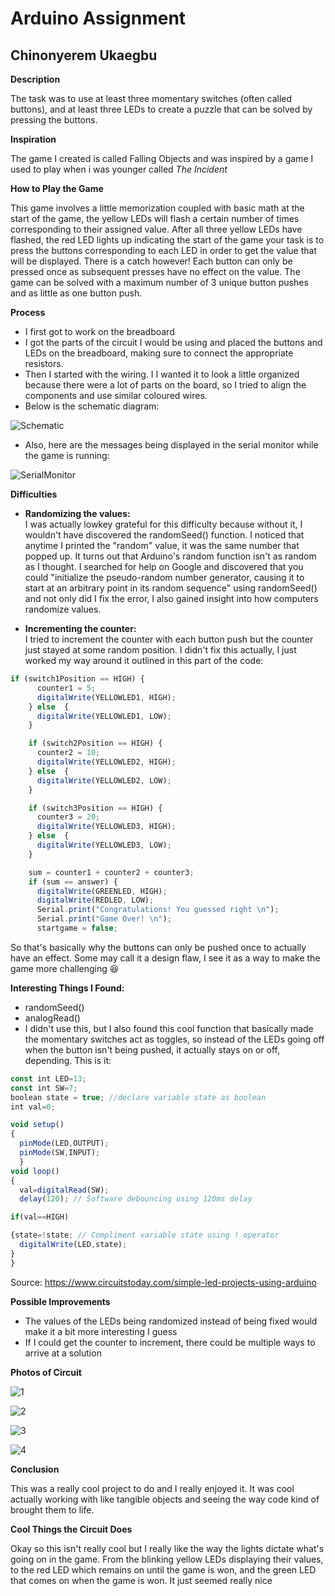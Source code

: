 # Arduino Assignment

## Chinonyerem Ukaegbu


**Description**

The task was to use at least three momentary switches (often called buttons), and at least three LEDs to create a puzzle that can be solved by pressing the buttons.

**Inspiration**

The game I created is called Falling Objects and was inspired by a game I used to play when i was younger called *The Incident*

**How to Play the Game**

This game involves a little memorization coupled with basic math at the start of the game, the yellow LEDs will flash a certain number of times corresponding to their assigned value. After all three yellow LEDs have flashed, the red LED lights up indicating the start of the game your task is to press the buttons corresponding to each LED in order to get the value that will be displayed. There is a catch however! Each button can only be pressed once as subsequent presses have no effect on the value. The game can be solved with a maximum number of 3 unique button pushes and as little as one button push.

**Process**

+ I first got to work on the breadboard
+ I got the parts of the circuit I would be using and placed the buttons and LEDs on the breadboard, making sure to connect the appropriate resistors.
+ Then I started with the wiring. I I wanted it to look a little organized because there were a lot of parts on the board, so I tried to align the components and use similar coloured wires.
+ Below is the schematic diagram:

![Schematic](images/Screenshot(298).jpg)

+ Also, here are the messages being displayed in the serial monitor while the game is running:

![SerialMonitor](images/Screenshot_(293).jpeg)

**Difficulties**

+ **Randomizing the values:**\
I was actually lowkey grateful for this difficulty because without it, I wouldn't have discovered the randomSeed() function. I noticed that anytime I printed the "random" value, it was the same number that popped up. It turns out that Arduino's random function isn't as random as I thought. I searched for help on Google and discovered that you could "initialize the pseudo-random number generator, causing it to start at an arbitrary point in its random sequence" using randomSeed() and not only did I fix the error, I also gained insight into how computers randomize values.

+ **Incrementing the counter:**\
I tried to increment the counter with each button push but the counter just stayed at some random position. I didn't fix this actually, I just worked my way around it outlined in this part of the code:

```js
if (switch1Position == HIGH) {
      counter1 = 5;
      digitalWrite(YELLOWLED1, HIGH);
    } else  {
      digitalWrite(YELLOWLED1, LOW);
    }

    if (switch2Position == HIGH) {
      counter2 = 10;
      digitalWrite(YELLOWLED2, HIGH);
    } else  {
      digitalWrite(YELLOWLED2, LOW);
    }

    if (switch3Position == HIGH) {
      counter3 = 20;
      digitalWrite(YELLOWLED3, HIGH);
    } else  {
      digitalWrite(YELLOWLED3, LOW);
    }

    sum = counter1 + counter2 + counter3;
    if (sum == answer) {
      digitalWrite(GREENLED, HIGH);
      digitalWrite(REDLED, LOW);
      Serial.print("Congratulations! You guessed right \n");
      Serial.print("Game Over! \n");
      startgame = false;
```
So that's basically why the buttons can only be pushed once to actually have an effect. Some may call it a design flaw, I see it as a way to make the game more challenging 😆

**Interesting Things I Found:**

+ randomSeed()
+ analogRead()
+ I didn't use this, but I also found this cool function that basically made the momentary switches act as toggles, so instead of the LEDs going off when the button isn't being pushed, it actually stays on or off, depending. This is it: 
```js
const int LED=13;
const int SW=7;
boolean state = true; //declare variable state as boolean
int val=0;

void setup()
{
  pinMode(LED,OUTPUT);
  pinMode(SW,INPUT);
  }
void loop()
{
  val=digitalRead(SW);
  delay(120); // Software debouncing using 120ms delay

if(val==HIGH)

{state=!state; // Compliment variable state using ! operator
  digitalWrite(LED,state);
}
}
```
Source: https://www.circuitstoday.com/simple-led-projects-using-arduino

**Possible Improvements**

+ The values of the LEDs being randomized instead of being fixed would make it a bit more interesting I guess
+ If I could get the counter to increment, there could be multiple ways to arrive at a solution

**Photos of Circuit**

![1](images/Screenshot%20(294).jpg)

![2](images/Screenshot%20(295).jpeg)

![3](images/Screenshot%20(296).jpg)

![4](images/Screenshot%20(297).jpeg)

**Conclusion**

This was a really cool project to do and I really enjoyed it. It was cool actually working with like tangible objects and seeing the way code kind of brought them to life.

**Cool Things the Circuit Does**

Okay so this isn't really cool but I really like the way the lights dictate what's going on in the game. From the blinking yellow LEDs displaying their values, to the red LED which remains on until the game is won, and the green LED that comes on when the game is won. It just seemed really nice
